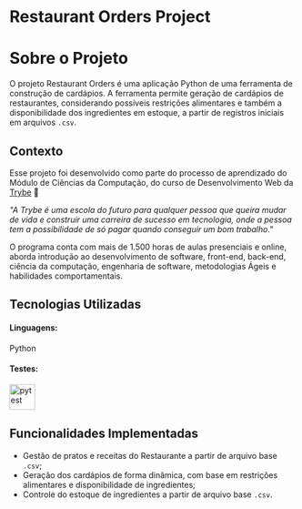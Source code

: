 # Restaurant Orders Project

# Sobre o Projeto
  O projeto Restaurant Orders é uma aplicação Python de uma ferramenta de construção de cardápios. A ferramenta permite geração de cardápios de restaurantes, considerando possíveis restrições alimentares e também a disponibilidade dos ingredientes em estoque, a partir de registros iniciais em arquivos `.csv`.

## Contexto
  Esse projeto foi desenvolvido como parte do processo de aprendizado do Módulo de Ciências da Computação, do curso de Desenvolvimento Web da [Trybe](https://www.betrybe.com/) :rocket:
  
  _"A Trybe é uma escola do futuro para qualquer pessoa que queira mudar de vida e construir uma carreira de sucesso em tecnologia, onde a pessoa tem a possibilidade de só pagar quando conseguir um bom trabalho."_

  O programa conta com mais de 1.500 horas de aulas presenciais e online, aborda introdução ao desenvolvimento de software, front-end, back-end, ciência da computação, engenharia de software, metodologias Ágeis e habilidades comportamentais.

## Tecnologias Utilizadas

  #### Linguagens:  
   Python
  
  #### Testes:
  <!-- * [![pytest][pytest-img]][pytest-url] -->
  <a href="https://docs.pytest.org/en/7.3.x/" target="_blank" rel="noreferrer">
      <img src="https://user-images.githubusercontent.com/25181517/184117132-9e89a93b-65fb-47c3-91e7-7d0f99e7c066.png" alt="pytest" width="45" height="45"/>
  </a>

  <!-- #### Auxiliares (Execução):
  * [![Docker][Docker-img]][Docker-url] -->
  <!-- * [![Postman][Postman-img]][Postman-url] -->
  <!-- * [![Railway][Railway-img]][Railway-url] -->

## Funcionalidades Implementadas

  - Gestão de pratos e receitas do Restaurante a partir de arquivo base `.csv`;
  - Geração dos cardápios de forma dinâmica, com base em restrições alimentares e disponibilidade de ingredientes;
  - Controle do estoque de ingredientes a partir de arquivo base `.csv`.
